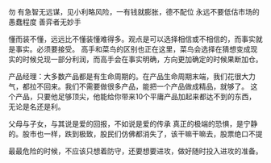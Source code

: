 勿  有急智无远谋，见小利略风险，一有钱就膨胀，德不配位
永远不要低估市场的愚蠢程度
善弈者无妙手

懂而装不懂，远远比不懂装懂难得多。观点是可以选择相信或不相信的，而事实就是事实。必须要接受。
高手和菜鸟的区别也正在这里，菜鸟会选择在猜想变成现实的时候兑现一部分利润，而高手会在事实明确，方向更加确定的时候果断加仓。

产品经理：大多数产品都是有生命周期的。在产品生命周期末端，我们花很大力气，都拉不回来。我们不需要做很多产品，能把一个产品做成精品，就够了。
这个产品，只要他足够顶尖，他能给你带来10个平庸产品加起来都达不到的东西，无论是名还是利。

父母与子女，与其说是爱的回报，不如说是爱的传承
真正的极端的恐惧，是宁静的。股市也一样，跌到极致，股民们仿佛都消失了，该干嘛干嘛去，股票绝口不提

最最危险的时候，不应该只想着防守，还要想要进攻，做好随时投入进攻的准备。





